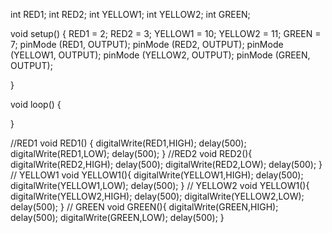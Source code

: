   int  RED1;
  int  RED2;
  int  YELLOW1;
  int  YELLOW2;
  int GREEN;

void setup() {
    RED1 = 2;
    RED2 = 3;
    YELLOW1 = 10;
    YELLOW2 = 11;
    GREEN = 7;
  pinMode (RED1, OUTPUT);
  pinMode (RED2, OUTPUT);
  pinMode (YELLOW1, OUTPUT);
  pinMode (YELLOW2, OUTPUT);
  pinMode (GREEN, OUTPUT);
  
}

void loop() {

}

//RED1
   void RED1() {
  digitalWrite(RED1,HIGH);
  delay(500);
  digitalWrite(RED1,LOW);
  delay(500);
  }
//RED2
  void RED2(){
  digitalWrite(RED2,HIGH);
  delay(500);
  digitalWrite(RED2,LOW);
  delay(500);
  }
//  YELLOW1
  void YELLOW1(){
  digitalWrite(YELLOW1,HIGH);
  delay(500);
  digitalWrite(YELLOW1,LOW);
  delay(500);
  }
//  YELLOW2
  void YELLOW1(){
  digitalWrite(YELLOW2,HIGH);
  delay(500);
  digitalWrite(YELLOW2,LOW);
  delay(500);
  }
//  GREEN
  void GREEN(){
  digitalWrite(GREEN,HIGH);
  delay(500);
  digitalWrite(GREEN,LOW);
  delay(500);
  }
